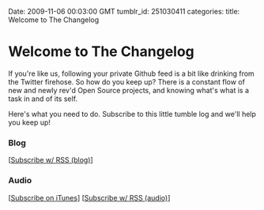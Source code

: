 Date: 2009-11-06 00:03:00 GMT
tumblr_id: 251030411
categories: 
title: Welcome to The Changelog

# Welcome to The Changelog

If you're like us, following your private Github feed is a bit like drinking from the Twitter firehose. So how do you keep up? There is a constant flow of new and newly rev'd Open Source projects, and knowing what's what is a task in and of its self.

Here's what you need to do. Subscribe to this little tumble log and we'll help you keep up!

### Blog

[[Subscribe w/ RSS (blog)](http://feeds.feedburner.com/thechangelog)]

### Audio
[[Subscribe on iTunes](http://itunes.apple.com/WebObjects/MZStore.woa/wa/viewPodcast?id=341623264)] [[Subscribe w/ RSS (audio)](http://feeds.feedburner.com/changelogshow)]
